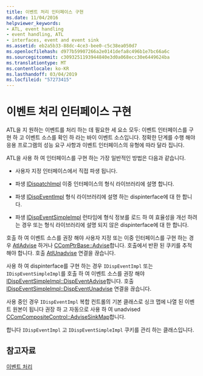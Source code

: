 ```yaml
---
title: 이벤트 처리 인터페이스 구현
ms.date: 11/04/2016
helpviewer_keywords:
- ATL, event handling
- event handling, ATL
- interfaces, event and event sink
ms.assetid: eb2a5b33-88dc-4ce3-bee0-c5c38ea050d7
ms.openlocfilehash: d977b59907266a2e0141defa8c496b1e7bc66a6c
ms.sourcegitcommit: c3093251193944840e3d0a068ecc30e6449624ba
ms.translationtype: MT
ms.contentlocale: ko-KR
ms.lasthandoff: 03/04/2019
ms.locfileid: "57273415"
---
```

# <a name="implementing-the-event-handling-interface"></a>이벤트 처리 인터페이스 구현

ATL을 지 원하는 이벤트를 처리 하는 데 필요한 세 요소 모두: 이벤트 인터페이스를 구현 하 고 이벤트 소스를 확인 하 라는 바이 이벤트 소스입니다. 정확한 단계를 수행 해야 응용 프로그램의 성능 요구 사항과 이벤트 인터페이스의 유형에 따라 달라 집니다.

ATL을 사용 하 여 인터페이스를 구현 하는 가장 일반적인 방법은 다음과 같습니다.

- 사용자 지정 인터페이스에서 직접 파생 됩니다.

- 파생 [IDispatchImpl](../atl/reference/idispatchimpl-class.md) 이중 인터페이스의 형식 라이브러리에 설명 합니다.

- 파생 [IDispEventImpl](../atl/reference/idispeventimpl-class.md) 형식 라이브러리에 설명 하는 dispinterface에 대 한 합니다.

- 파생 [IDispEventSimpleImpl](../atl/reference/idispeventsimpleimpl-class.md) 런타임에 형식 정보를 로드 하 여 효율성을 개선 하려는 경우 또는 형식 라이브러리에 설명 되지 않은 dispinterface에 대 한 합니다.

호출 하 여 이벤트 소스를 권장 해야 사용자 지정 또는 이중 인터페이스를 구현 하는 경우 [AtlAdvise](reference/connection-point-global-functions.md#atladvise) 하거나 [CComPtrBase::Advise](../atl/reference/ccomptrbase-class.md#advise)합니다. 호출에서 반환 된 쿠키를 추적 해야 합니다. 호출 [AtlUnadvise](reference/connection-point-global-functions.md#atlunadvise) 연결을 끊습니다.

사용 하 여 dispinterface를 구현 하는 경우 `IDispEventImpl` 또는 `IDispEventSimpleImpl`를 호출 하 여 이벤트 소스를 권장 해야 [IDispEventSimpleImpl::DispEventAdvise](../atl/reference/idispeventsimpleimpl-class.md#dispeventadvise)합니다. 호출 [IDispEventSimpleImpl::DispEventUnadvise](../atl/reference/idispeventsimpleimpl-class.md#dispeventunadvise) 연결을 끊습니다.

사용 중인 경우 `IDispEventImpl` 복합 컨트롤의 기본 클래스로 싱크 맵에 나열 된 이벤트 원본이 됩니다 권장 하 고 자동으로 사용 하 여 unadvised [CComCompositeControl::AdviseSinkMap](../atl/reference/ccomcompositecontrol-class.md#advisesinkmap)합니다.

합니다 `IDispEventImpl` 고 `IDispEventSimpleImpl` 쿠키를 관리 하는 클래스입니다.

## <a name="see-also"></a>참고자료

[이벤트 처리](../atl/event-handling-and-atl.md)
